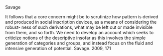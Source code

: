 Savage

It follows that a core concern might be to scrutinize how pattern is derived
and produced in social inscription devices, as a means of considering the robust-
ness of such derivations, what may be left out or made invisible from them, and
so forth. We need to develop an account which seeks to criticize notions of the
descriptive insofar as this involves the simple generation of categories and
groups, and instead focus on the fluid and intensive generation of potential. Savage. 2009, 171